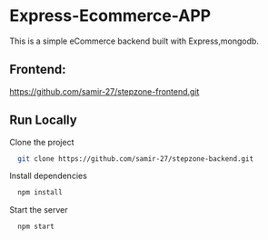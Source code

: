 
# Express-Ecommerce-APP

This is a simple eCommerce backend built with Express,mongodb.

## Frontend: 
https://github.com/samir-27/stepzone-frontend.git
## Run Locally

Clone the project

```bash
  git clone https://github.com/samir-27/stepzone-backend.git
```

Install dependencies

```bash
  npm install
```

Start the server

```bash
  npm start
```

